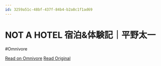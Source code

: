 ```yaml
---
id: 3259a51c-48bf-437f-84b4-b2a8c1f1ad69
---
```


# NOT A HOTEL 宿泊&体験記｜平野太一
#Omnivore

[Read on Omnivore](https://omnivore.app/me/not-a-hotel-19095c9149e)
[Read Original](https://note.com/yriica/n/n8fd8c464dc00)

